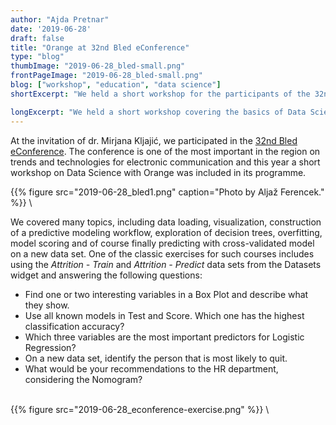 ```yaml
---
author: "Ajda Pretnar"
date: '2019-06-28'
draft: false
title: "Orange at 32nd Bled eConference"
type: "blog"
thumbImage: "2019-06-28_bled-small.png"
frontPageImage: "2019-06-28_bled-small.png"
blog: ["workshop", "education", "data science"]
shortExcerpt: "We held a short workshop for the participants of the 32nd Bled eConference."

longExcerpt: "We held a short workshop covering the basics of Data Science for the participants of the 32nd Bled eConference. We focused on predictive modeling and explorations of predictions."
---
```


At the invitation of dr. Mirjana Kljajić, we participated in the [32nd Bled eConference](http://bledconference.org/index.php/about/). The conference is one of the most important in the region on trends and technologies for electronic communication and this year a short workshop on Data Science with Orange was included in its programme.

{{% figure src="2019-06-28_bled1.png" caption="Photo by Aljaž Ferencek." %}}
\

We covered many topics, including data loading, visualization, construction of a predictive modeling workflow, exploration of decision trees, overfitting, model scoring and of course finally predicting with cross-validated model on a new data set. One of the classic exercises for such courses includes using the *Attrition - Train* and *Attrition - Predict* data sets from the Datasets widget and answering the following questions:

- Find one or two interesting variables in a Box Plot and describe what they show.
- Use all known models in Test and Score. Which one has the highest classification accuracy?
- Which three variables are the most important predictors for Logistic Regression?
- On a new data set, identify the person that is most likely to quit.
- What would be your recommendations to the HR department, considering the Nomogram?

\
{{% figure src="2019-06-28_econference-exercise.png" %}}
\
